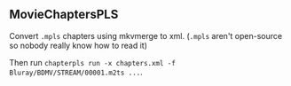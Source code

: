 ## **M**ovieChapters**PLS**

Convert `.mpls` chapters using mkvmerge to xml. (`.mpls` aren't open-source so nobody really know how to read it)

Then run `chapterpls run -x chapters.xml -f Bluray/BDMV/STREAM/00001.m2ts ...`.
